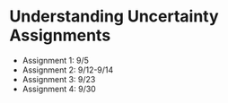 # Understanding Uncertainty Assignments


- Assignment 1: 9/5
- Assignment 2: 9/12-9/14
- Assignment 3: 9/23
- Assignment 4: 9/30
